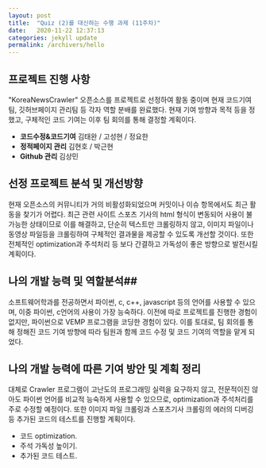 ```yaml
---
layout: post
title:  "Quiz (2)를 대신하는 수행 과제 (11주차)"
date:   2020-11-22 12:37:13
categories: jekyll update
permalink: /archivers/hello
---
```

<!--more-->

## 프로젝트 진행 사항 ##

"KoreaNewsCrawler" 오픈소스를 프로젝트로 선정하여 활동 중이며 현재 코드기여팀, 깃허브페이지 관리팀 등 각자 역할 분배를 완료했다. 현재 기여 방향과 목적 등을 정했고, 구체적인 코드 기여는 이후 팀 회의를 통해 결정할 계획이다.

* **코드수정&코드기여** 김태완 / 고성현 / 정요한
* **정적페이지 관리** 김현호 / 박근현
* **Github 관리** 김상민



## 선정 프로젝트 분석 및 개선방향 ##

현재 오픈소스의 커뮤니티가 거의 비활성화되었으며 커밋이나 이슈 항목에서도 최근 활동을 찾기가 어렵다. 최근 관련 사이트 스포츠 기사의 html 형식이 변동되어 사용이 불가능한 상태이므로 이를 해결하고, 단순히 텍스트만 크롤링하지 않고, 이미지 파일이나 동영상 파일등을 크롤링하여 구체적인 결과물을 제공할 수 있도록 개선할 것이다. 또한 전체적인 optimization과 주석처리 등 보다 간결하고 가독성이 좋은 방향으로 발전시킬 계획이다.



## 나의 개발 능력 및 역할분석##

소프트웨어학과를 전공하면서 파이썬, c, c++, javascript 등의 언어를 사용할 수 있으며, 이중 파이썬, c언어의 사용이 가장 능숙하다. 이전에 따로 프로젝트를 진행한 경험이 없지만, 파이썬으로 VEMP 프로그램을 코딩한 경험이 있다. 이를 토대로, 팀 회의를 통해 정해진 코드 기여 방향에 따라 팀원과 함께 코드 수정 및 코드 기여의 역할을 맡게 되었다.



## 나의 개발 능력에 따른 기여 방안 및 계획 정리 ##

대체로 Crawler 프로그램이 고난도의 프로그래밍 실력을 요구하지 않고, 전문적이진 않아도 파이썬 언어를 비교적 능숙하게 사용할 수 있으므로, optimization과 주석처리를 주로 수정할 예정이다. 또한 이미지 파일 크롤링과 스포츠기사 크롤링의 에러의 디버깅 등 추가된 코드의 테스트를 진행할 계획이다.

* 코드 optimization.
* 주석 가독성 높이기.
* 추가된 코드 테스트.




[jekyll]:      http://jekyllrb.com
[jekyll-gh]:   https://github.com/jekyll/jekyll
[jekyll-help]: https://github.com/jekyll/jekyll-help
[frontmatter]: http://jekyllrb.com/docs/frontmatter/
[github-easybook]: https://github.com/laobubu/jekyll-theme-EasyBook
